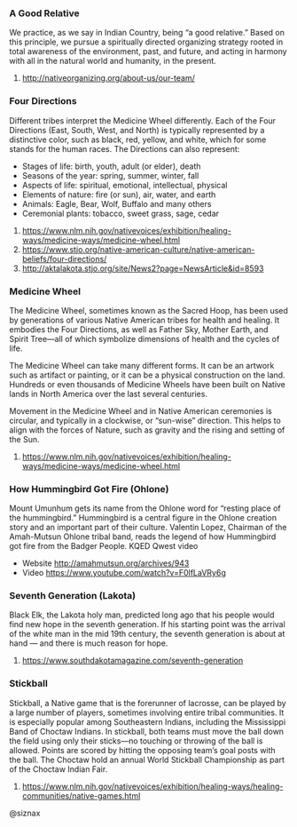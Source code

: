 ### A Good Relative

We practice, as we say in Indian Country, being “a good relative.”
Based on this principle, we pursue a spiritually directed organizing
strategy rooted in total awareness of the environment, past, and
future, and acting in harmony with all in the natural world and
humanity, in the present.

1. http://nativeorganizing.org/about-us/our-team/


### Four Directions

Different tribes interpret the Medicine Wheel differently. Each of the
Four Directions (East, South, West, and North) is typically
represented by a distinctive color, such as black, red, yellow, and
white, which for some stands for the human races. The Directions can
also represent:

* Stages of life: birth, youth, adult (or elder), death
* Seasons of the year: spring, summer, winter, fall
* Aspects of life: spiritual, emotional, intellectual, physical
* Elements of nature: fire (or sun), air, water, and earth
* Animals: Eagle, Bear, Wolf, Buffalo and many others
* Ceremonial plants: tobacco, sweet grass, sage, cedar

1. https://www.nlm.nih.gov/nativevoices/exhibition/healing-ways/medicine-ways/medicine-wheel.html
1. https://www.stjo.org/native-american-culture/native-american-beliefs/four-directions/
1. http://aktalakota.stjo.org/site/News2?page=NewsArticle&id=8593

### Medicine Wheel

The Medicine Wheel, sometimes known as the Sacred Hoop, has been used
by generations of various Native American tribes for health and
healing. It embodies the Four Directions, as well as Father Sky,
Mother Earth, and Spirit Tree—all of which symbolize dimensions of
health and the cycles of life.

The Medicine Wheel can take many different forms. It can be an artwork
such as artifact or painting, or it can be a physical construction on
the land. Hundreds or even thousands of Medicine Wheels have been
built on Native lands in North America over the last several
centuries.

Movement in the Medicine Wheel and in Native American ceremonies is
circular, and typically in a clockwise, or “sun-wise” direction. This
helps to align with the forces of Nature, such as gravity and the
rising and setting of the Sun.

1. https://www.nlm.nih.gov/nativevoices/exhibition/healing-ways/medicine-ways/medicine-wheel.html


### How Hummingbird Got Fire (Ohlone)

Mount Umunhum gets its name from the Ohlone word for  “resting place
of the hummingbird.” Hummingbird is a central figure in the Ohlone
creation story and an important part of their culture. Valentin Lopez,
Chairman of the Amah-Mutsun Ohlone tribal band, reads the legend of
how Hummingbird got fire from the Badger People.  KQED Qwest video

* Website http://amahmutsun.org/archives/943
* Video https://www.youtube.com/watch?v=F0lfLaVRy6g


### Seventh Generation (Lakota)

Black Elk, the Lakota holy man, predicted long ago that his people
would find new hope in the seventh generation. If his starting point
was the arrival of the white man in the mid 19th century, the seventh
generation is about at hand — and there is much reason for hope.

1. https://www.southdakotamagazine.com/seventh-generation


### Stickball

Stickball, a Native game that is the forerunner of lacrosse, can be
played by a large number of players, sometimes involving entire tribal
communities. It is especially popular among Southeastern Indians,
including the Mississippi Band of Choctaw Indians. In stickball, both
teams must move the ball down the field using only their sticks—no
touching or throwing of the ball is allowed. Points are scored by
hitting the opposing team’s goal posts with the ball. The Choctaw hold
an annual World Stickball Championship as part of the Choctaw Indian
Fair.

1. https://www.nlm.nih.gov/nativevoices/exhibition/healing-ways/healing-communities/native-games.html


@siznax
